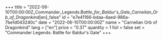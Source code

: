 +++
title = "2022-06-10T00:00:00Z_Commander_Legends:_Battle_for_Baldur's_Gate_Carnelian_Orb_of_Dragonkind_[en]_false"
id = "e7e41166-bdaa-4aed-986a-7be1d043240c"
date = "2022-06-10T00:00:00Z"
name = "Carnelian Orb of Dragonkind"
lang = ["en"]
price = "0.37"
quantity = 1
foil = false
set = "Commander Legends: Battle for Baldur's Gate"
+++
